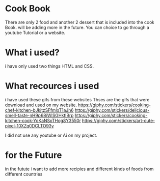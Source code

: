 # Cook Book
There are only 2 food and another 2 dessert that is included into the cook Book. will be adding more in the future. You can choice to go through a youtube Tutorial or a website.


# What i used?
 i have only used two things HTML and CSS.


# What recources i used

i have used these gifs from these websites
Thses are the gifs that were download and used on my website.
https://giphy.com/stickers/cooking-chef-kitchen-bJkjtzSFfmIxT1aJh6
https://giphy.com/stickers/delicious-smell-taste-nH9p68iWISGHktlBrp
https://giphy.com/stickers/cooking-kitchen-cook-YoKaNSoTHog8Y3550r
https://giphy.com/stickers/art-cute-pixel-10XZq0DCLTO93y


I did not use any youtube or Ai on my project.



# for the Future

in the futute i want to add more recipies and different kinds of foods from different countries
